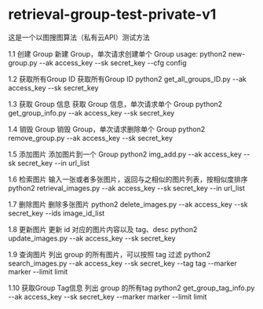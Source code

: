 # retrieval-group-test-private-v1
这是一个以图搜图算法（私有云API）测试方法

1.1 创建 Group
新建 Group，单次请求创建单个 Group
usage: python2 new-group.py --ak access_key --sk secret_key --cfg config

1.2 获取所有Group ID
获取所有Group ID
python2 get_all_groups_ID.py --ak access_key --sk secret_key

1.3 获取 Group 信息
获取 Group 信息，单次请求单个 Group
python2 get_group_info.py --ak access_key --sk secret_key

1.4 销毁 Group
销毁 Group，单次请求删除单个 Group
python2 remove_group.py --ak access_key --sk secret_key

1.5 添加图片 
添加图片到一个 Group
python2 img_add.py --ak access_key --sk secret_key --in url_list

1.6 检索图片
输入一张或者多张图片，返回与之相似的图片列表，按相似度排序
python2 retrieval_images.py --ak access_key --sk secret_key --in url_list

1.7 删除图片
删除多张图片
python2 delete_images.py --ak access_key --sk secret_key --ids image_id_list

1.8 更新图片
更新 id 对应的图片内容以及 tag、desc
python2 update_images.py --ak access_key --sk secret_key

1.9 查询图片
列出 group 的所有图片，可以按照 tag 过滤
python2 search_images.py --ak access_key --sk secret_key --tag tag --marker marker --limit limit

1.10 获取Group Tag信息
列出 group 的所有tag
python2 get_group_tag_info.py --ak access_key --sk secret_key --marker marker --limit limit


